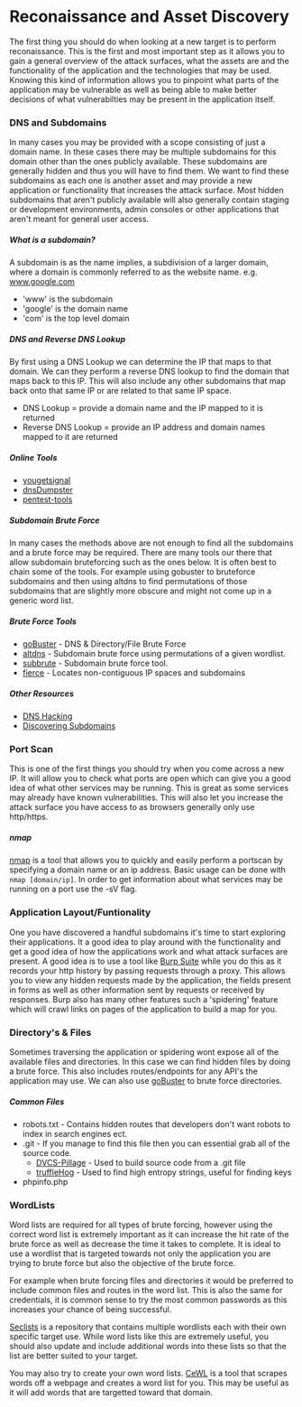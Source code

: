 # Reconaissance and Asset Discovery
The first thing you should do when looking at a new target is to perform reconaissance. This is the first and most important step as it allows you to gain a general overview of the attack surfaces, what the assets are and the functionality of the application and the technologies that may be used. Knowing this kind of information allows you to pinpoint what parts of the application may be vulnerable as well as being able to make better decisions of what vulnerabilties may be present in the application itself.

### DNS and Subdomains
In many cases you may be provided with a scope consisting of just a domain name. In these cases there may be multiple subdomains for this domain other than the ones publicly available. These subdomains are generally hidden and thus you will have to find them. We want to find these subdomains as each one is another asset and may provide a new application or functionality that increases the attack surface. Most hidden subdomains that aren't publicly available will also generally contain staging or development environments, admin consoles or other applications that aren't meant for general user access.

##### What is a subdomain?
A subdomain is as the name implies, a subdivision of a larger domain, where a domain is commonly referred to as the website name. 
e.g. www.google.com
- 'www' is the subdomain
- 'google' is the domain name
- 'com' is the top level domain

##### DNS and Reverse DNS Lookup
By first using a DNS Lookup we can determine the IP that maps to that domain. We can they perform a reverse DNS lookup to find the domain that maps back to this IP. This will also include any other subdomains that map back onto that same IP or are related to that same IP space.

- DNS Lookup = provide a domain name and the IP mapped to it is returned
- Reverse DNS Lookup = provide an IP address and domain names mapped to it are returned

##### Online Tools
- [yougetsignal](https://www.yougetsignal.com/tools/web-sites-on-web-server/)
- [dnsDumpster](https://dnsdumpster.com)
- [pentest-tools](https://pentest-tools.com/information-gathering/find-subdomains-of-domain)

##### Subdomain Brute Force
In many cases the methods above are not enough to find all the subdomains and a brute force may be required. There are many tools our there that allow subdomain bruteforcing such as the ones below. It is often best to chain some of the tools. For example using gobuster to bruteforce subdomains and then using altdns to find permutations of those subdomains that are slightly more obscure and might not come up in a generic word list.

##### Brute Force Tools
- [goBuster](https://github.com/OJ/gobuster) - DNS & Directory/File Brute Force
- [altdns](https://github.com/infosec-au/altdns) - Subdomain brute force using permutations of a given wordlist.
- [subbrute](https://github.com/TheRook/subbrute) - Subdomain brute force tool. 
- [fierce](https://github.com/mschwager/fierce) - Locates non-contiguous IP spaces and subdomains

##### Other Resources
- [DNS Hacking](https://resources.infosecinstitute.com/dns-hacking/)
- [Discovering Subdomains](https://www.bugcrowd.com/discovering-subdomains/)

### Port Scan
This is one of the first things you should try when you come across a new IP. It will allow you to check what ports are open which can give you a good idea of what other services may be running. This is great as some services may already have known vulnerabilities. This will also let you increase the attack surface you have access to as browsers generally only use http/https. 

##### nmap
[nmap](https://nmap.org) is a tool that allows you to quickly and easily perform a portscan by specifying a domain name or an ip address. Basic usage can be done with `nmap [domain/ip]`. In order to get information about what services may be running on a port use the -sV flag.

### Application Layout/Funtionality
One you have discovered a handful subdomains it's time to start exploring their applications. It a good idea to play around with the functionality and get a good idea of how the applications work and what attack surfaces are present. A good idea is to use a tool like [Burp Suite](https://portswigger.net/burp) while you do this as it records your http history by passing requests through a proxy. This allows you to view any hidden requests made by the application, the fields present in forms as well as other information sent by requests or received by responses. Burp also has many other features such a 'spidering' feature which will crawl links on pages of the application to build a map for you.

### Directory's & Files
Sometimes traversing the application or spidering wont expose all of the available files and directories. In this case we can find hidden files by doing a brute force. This also includes routes/endpoints for any API's the application may use. We can also use [goBuster](https://github.com/OJ/gobuster) to brute force directories.

##### Common Files
- robots.txt - Contains hidden routes that developers don't want robots to index in search engines ect.
- .git - If you manage to find this file then you can essential grab all of the source code.
	- [DVCS-Pillage](https://github.com/evilpacket/DVCS-Pillage) - Used to build source code from a .git file
	- [truffleHog](https://github.com/dxa4481/truffleHog) - Used to find high entropy strings, useful for finding keys
- phpinfo.php

### WordLists
Word lists are required for all types of brute forcing, however using the correct word list is extremely important as it can increase the hit rate of the brute force as well as decrease the time it takes to complete. It is ideal to use a wordlist that is targeted towards not only the application you are trying to brute force but also the objective of the brute force. 

For example when brute forcing files and directories it would be preferred to include common files and routes in the word list. This is also the same for credentials, it is common sense to try the most common passwords as this increases your chance of being successful.

[Seclists](https://github.com/danielmiessler/SecLists) is a repository that contains multiple wordlists each with their own specific target use. While word lists like this are extremely useful, you should also update and include additional words into these lists so that the list are better suited to your target.

You may also try to create your own word lists. [CeWL](https://github.com/digininja/CeWL) is a tool that scrapes words off a webpage and creates a word list for you. This may be useful as it will add words that are targetted toward that domain.